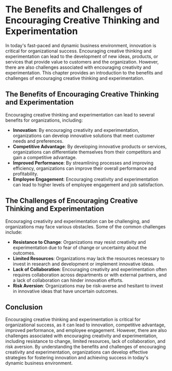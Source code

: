 # The Benefits and Challenges of Encouraging Creative Thinking and Experimentation

In today's fast-paced and dynamic business environment, innovation is critical for organizational success. Encouraging creative thinking and experimentation can lead to the development of new ideas, products, or services that provide value to customers and the organization. However, there are also challenges associated with encouraging creativity and experimentation. This chapter provides an introduction to the benefits and challenges of encouraging creative thinking and experimentation.

The Benefits of Encouraging Creative Thinking and Experimentation
-----------------------------------------------------------------

Encouraging creative thinking and experimentation can lead to several benefits for organizations, including:

* **Innovation**: By encouraging creativity and experimentation, organizations can develop innovative solutions that meet customer needs and preferences.
* **Competitive Advantage**: By developing innovative products or services, organizations can differentiate themselves from their competitors and gain a competitive advantage.
* **Improved Performance**: By streamlining processes and improving efficiency, organizations can improve their overall performance and profitability.
* **Employee Engagement**: Encouraging creativity and experimentation can lead to higher levels of employee engagement and job satisfaction.

The Challenges of Encouraging Creative Thinking and Experimentation
-------------------------------------------------------------------

Encouraging creativity and experimentation can be challenging, and organizations may face various obstacles. Some of the common challenges include:

* **Resistance to Change**: Organizations may resist creativity and experimentation due to fear of change or uncertainty about the outcomes.
* **Limited Resources**: Organizations may lack the resources necessary to invest in research and development or implement innovative ideas.
* **Lack of Collaboration**: Encouraging creativity and experimentation often requires collaboration across departments or with external partners, and a lack of collaboration can hinder innovation efforts.
* **Risk Aversion**: Organizations may be risk-averse and hesitant to invest in innovative ideas that have uncertain outcomes.

Conclusion
----------

Encouraging creative thinking and experimentation is critical for organizational success, as it can lead to innovation, competitive advantage, improved performance, and employee engagement. However, there are also challenges associated with encouraging creativity and experimentation, including resistance to change, limited resources, lack of collaboration, and risk aversion. By understanding the benefits and challenges of encouraging creativity and experimentation, organizations can develop effective strategies for fostering innovation and achieving success in today's dynamic business environment.
